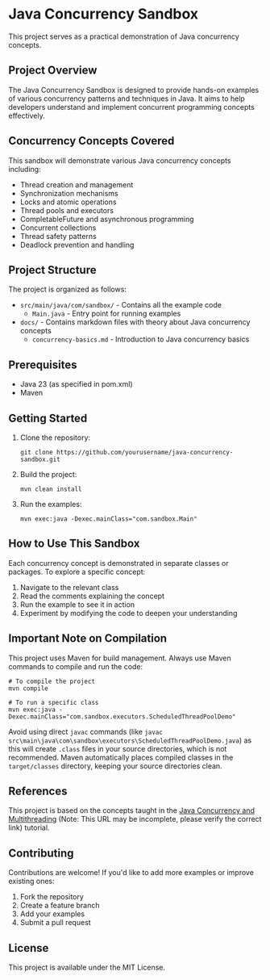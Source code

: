 # Java Concurrency Sandbox

This project serves as a practical demonstration of Java concurrency concepts.

## Project Overview

The Java Concurrency Sandbox is designed to provide hands-on examples of various concurrency patterns and techniques in Java. It aims to help developers understand and implement concurrent programming concepts effectively.

## Concurrency Concepts Covered

This sandbox will demonstrate various Java concurrency concepts including:

- Thread creation and management
- Synchronization mechanisms
- Locks and atomic operations
- Thread pools and executors
- CompletableFuture and asynchronous programming
- Concurrent collections
- Thread safety patterns
- Deadlock prevention and handling

## Project Structure

The project is organized as follows:

- `src/main/java/com/sandbox/` - Contains all the example code
  - `Main.java` - Entry point for running examples
- `docs/` - Contains markdown files with theory about Java concurrency concepts
  - `concurrency-basics.md` - Introduction to Java concurrency basics

## Prerequisites

- Java 23 (as specified in pom.xml)
- Maven

## Getting Started

1. Clone the repository:
   ```
   git clone https://github.com/yourusername/java-concurrency-sandbox.git
   ```

2. Build the project:
   ```
   mvn clean install
   ```

3. Run the examples:
   ```
   mvn exec:java -Dexec.mainClass="com.sandbox.Main"
   ```

## How to Use This Sandbox

Each concurrency concept is demonstrated in separate classes or packages. To explore a specific concept:

1. Navigate to the relevant class
2. Read the comments explaining the concept
3. Run the example to see it in action
4. Experiment by modifying the code to deepen your understanding

## Important Note on Compilation

This project uses Maven for build management. Always use Maven commands to compile and run the code:

```
# To compile the project
mvn compile

# To run a specific class
mvn exec:java -Dexec.mainClass="com.sandbox.executors.ScheduledThreadPoolDemo"
```

Avoid using direct `javac` commands (like `javac src\main\java\com\sandbox\executors\ScheduledThreadPoolDemo.java`) as this will create `.class` files in your source directories, which is not recommended. Maven automatically places compiled classes in the `target/classes` directory, keeping your source directories clean.

## References

This project is based on the concepts taught in the [Java Concurrency and Multithreading](https://www.youtube.com/watch?v=gvQGKRlgop) (Note: This URL may be incomplete, please verify the correct link) tutorial.

## Contributing

Contributions are welcome! If you'd like to add more examples or improve existing ones:

1. Fork the repository
2. Create a feature branch
3. Add your examples
4. Submit a pull request

## License

This project is available under the MIT License.
